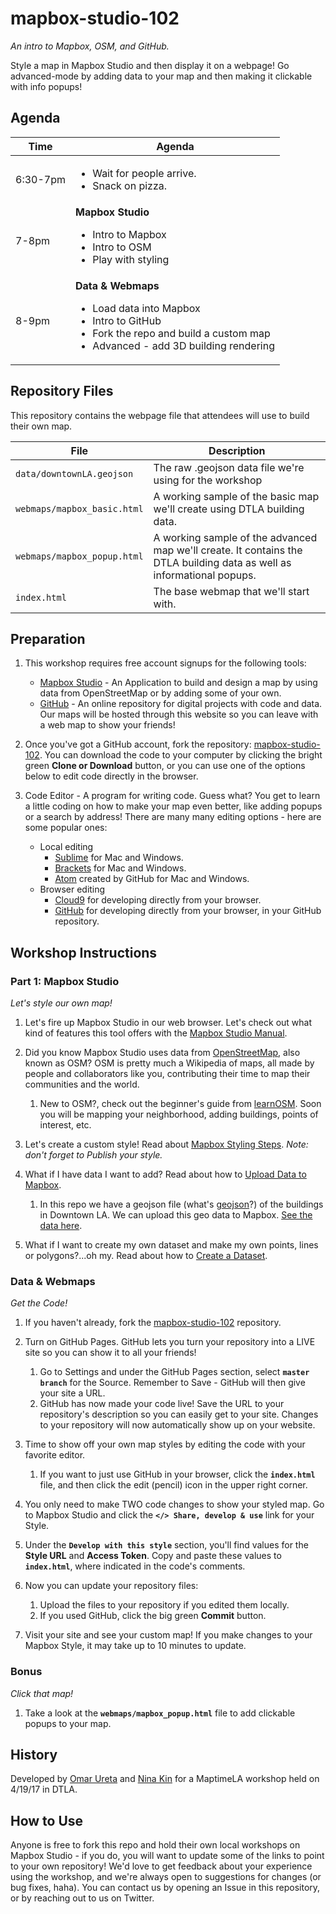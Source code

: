 # mapbox-studio-102
*An intro to Mapbox, OSM, and GitHub.*

Style a map in Mapbox Studio and then display it on a webpage!  Go advanced-mode by adding data to your map and then making it clickable with info popups!

## Agenda

Time | Agenda |
------ | ----- |
6:30-7pm | <ul><li>Wait for people arrive.</li><li>Snack on pizza.</li></ul> |
7-8pm | **Mapbox Studio**<br><ul><li>Intro to Mapbox</li><li>Intro to OSM</li><li>Play with styling</li></ul> |
8-9pm | **Data & Webmaps**<br><ul><li>Load data into Mapbox</li><li>Intro to GitHub</li><li>Fork the repo and build a custom map</li><li>Advanced - add 3D building rendering</li></ul> |
 
 ## Repository Files
 
 This repository contains the webpage file that attendees will use to build their own map.
 
 File | Description |
------|-------------|
`data/downtownLA.geojson` | The raw .geojson data file we're using for the workshop |
`webmaps/mapbox_basic.html` | A working sample of the basic map we'll create using DTLA building data. |
`webmaps/mapbox_popup.html` | A working sample of the advanced map we'll create.  It contains the DTLA building data as well as informational popups. |
`index.html` | The base webmap that we'll start with. |

## Preparation

1. This workshop requires free account signups for the following tools:
   * [Mapbox Studio](https://www.mapbox.com/studio/) - An Application to build and design a map by using data from OpenStreetMap or by adding some of your own.
   * [GitHub](https://github.com/) - An online repository for digital projects with code and data. Our maps will be hosted through this website so you can leave with a web map to show your friends!

2. Once you've got a GitHub account, fork the repository: [mapbox-studio-102](https://github.com/matikin9/mapbox-studio-102/). You can download the code to your computer by clicking the bright green **Clone or Download** button, or you can use one of the options below to edit code directly in the browser.

3. Code Editor - A program for writing code. Guess what? You get to learn a little coding on how to make your map even better, like adding popups or a search by address! There are many many editing options - here are some popular ones:
   * Local editing
      * [Sublime](https://www.sublimetext.com/) for Mac and Windows.
      * [Brackets](http://brackets.io/) for Mac and Windows.
      * [Atom](https://atom.io/) created by GitHub for Mac and Windows.
   * Browser editing
      * [Cloud9](https://c9.io) for developing directly from your browser.
      * [GitHub](https://github.com) for developing directly from your browser, in your GitHub repository.

## Workshop Instructions

### Part 1: Mapbox Studio
*Let's style our own map!*

1. Let's fire up Mapbox Studio in our web browser. Let's check out what kind of features this tool offers with the [Mapbox Studio Manual](https://www.mapbox.com/help/studio-manual/).

2. Did you know Mapbox Studio uses data from [OpenStreetMap](http://www.openstreetmap.org/), also known as OSM? OSM is pretty much a Wikipedia of maps, all made by people and collaborators like you, contributing their time to map their communities and the world.
   1. New to OSM?, check out the beginner's guide from [learnOSM](http://learnosm.org/en/). Soon you will be mapping your neighborhood, adding buildings, points of interest, etc.
   
3. Let's create a custom style! Read about [Mapbox Styling Steps](https://www.mapbox.com/help/create-a-custom-style/).  *Note: don't forget to Publish your style.*

4. What if I have data I want to add? Read about how to [Upload Data to Mapbox](https://www.mapbox.com/help/uploads/).
   1. In this repo we have a geojson file (what's [geojson](http://geojson.org/)?) of the buildings in Downtown LA. We can upload this geo data to Mapbox. [See the data here](https://github.com/matikin9/mapbox-studio-102/blob/master/data/downtownLA.geojson).

5. What if I want to create my own dataset and make my own points, lines or polygons?...oh my.  Read about how to [Create a Dataset](https://www.mapbox.com/help/add-points-pt-1/#create-a-dataset).

### Data & Webmaps
*Get the Code!*

1. If you haven't already, fork the [mapbox-studio-102](https://github.com/matikin9/mapbox-studio-102/) repository.

2. Turn on GitHub Pages.  GitHub lets you turn your repository into a LIVE site so you can show it to all your friends!
   1. Go to Settings and under the GitHub Pages section, select **`master branch`** for the Source.  Remember to Save - GitHub will then give your site a URL.
   2. GitHub has now made your code live!  Save the URL to your repository's description so you can easily get to your site.  Changes to your repository will now automatically show up on your website.
   
3. Time to show off your own map styles by editing the code with your favorite editor.
   1. If you want to just use GitHub in your browser, click the **`index.html`** file, and then click the edit (pencil) icon in the upper right corner.

4. You only need to make TWO code changes to show your styled map.  Go to Mapbox Studio and click the **`</> Share, develop & use`** link for your Style.

5. Under the **`Develop with this style`** section, you'll find values for the **Style URL** and **Access Token**.  Copy and paste these values to  **`index.html`**, where indicated in the code's comments.

6. Now you can update your repository files:
   1. Upload the files to your repository if you edited them locally.
   2. If you used GitHub, click the big green **Commit** button.

7. Visit your site and see your custom map!  If you make changes to your Mapbox Style, it may take up to 10 minutes to update.

### Bonus
*Click that map!*

1. Take a look at the **`webmaps/mapbox_popup.html`** file to add clickable popups to your map.

## History

Developed by [Omar Ureta](https://github.com/cityhubla) and [Nina Kin](https://github.com/matikin9) for a MaptimeLA workshop held on 4/19/17 in DTLA.

## How to Use

Anyone is free to fork this repo and hold their own local workshops on Mapbox Studio - if you do, you will want to update some of the links to point to your own repository!  We'd love to get feedback about your experience using the workshop, and we're always open to suggestions for changes (or bug fixes, haha).  You can contact us by opening an Issue in this repository, or by reaching out to us on Twitter.
